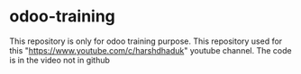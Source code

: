 # odoo-training
This repository is only for odoo training purpose.
This repository used for this "https://www.youtube.com/c/harshdhaduk" youtube channel. 
The code is in the video not in github
